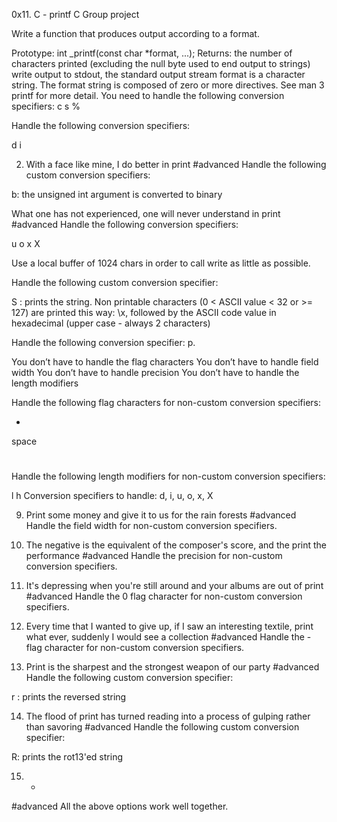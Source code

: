0x11. C - printf
C
Group project


Write a function that produces output according to a format.

Prototype: int _printf(const char *format, ...);
Returns: the number of characters printed (excluding the null byte used to end output to strings)
write output to stdout, the standard output stream
format is a character string. The format string is composed of zero or more directives. See man 3 printf for more detail. You need to handle the following conversion specifiers:
c
s
%



Handle the following conversion specifiers:

d
i



2. With a face like mine, I do better in print
#advanced
Handle the following custom conversion specifiers:

b: the unsigned int argument is converted to binary


What one has not experienced, one will never understand in print
#advanced
Handle the following conversion specifiers:

u
o
x
X


Use a local buffer of 1024 chars in order to call write as little as possible.


Handle the following custom conversion specifier:

S : prints the string.
Non printable characters (0 < ASCII value < 32 or >= 127) are printed this way: \x, followed by the ASCII code value in hexadecimal (upper case - always 2 characters)

Handle the following conversion specifier: p.

You don’t have to handle the flag characters
You don’t have to handle field width
You don’t have to handle precision
You don’t have to handle the length modifiers


Handle the following flag characters for non-custom conversion specifiers:

+
space
#



Handle the following length modifiers for non-custom conversion specifiers:

l
h
Conversion specifiers to handle: d, i, u, o, x, X


9. Print some money and give it to us for the rain forests
#advanced
Handle the field width for non-custom conversion specifiers.




10. The negative is the equivalent of the composer's score, and the print the performance
#advanced
Handle the precision for non-custom conversion specifiers.



11. It's depressing when you're still around and your albums are out of print
#advanced
Handle the 0 flag character for non-custom conversion specifiers.



12. Every time that I wanted to give up, if I saw an interesting textile, print what ever, suddenly I would see a collection
#advanced
Handle the - flag character for non-custom conversion specifiers.



13. Print is the sharpest and the strongest weapon of our party
#advanced
Handle the following custom conversion specifier:

r : prints the reversed string





14. The flood of print has turned reading into a process of gulping rather than savoring
#advanced
Handle the following custom conversion specifier:

R: prints the rot13'ed string




15. *
#advanced
All the above options work well together.
